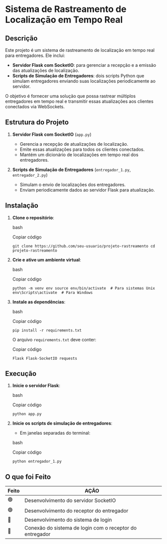# Sistema de Rastreamento de Localização em Tempo Real

## Descrição

Este projeto é um sistema de rastreamento de localização em tempo real para entregadores. Ele inclui:

-   **Servidor Flask com SocketIO**: para gerenciar a recepção e a emissão das atualizações de localização.
-   **Scripts de Simulação de Entregadores**: dois scripts Python que simulam entregadores enviando suas localizações periodicamente ao servidor.

O objetivo é fornecer uma solução que possa rastrear múltiplos entregadores em tempo real e transmitir essas atualizações aos clientes conectados via WebSockets.


## Estrutura do Projeto

1.  **Servidor Flask com SocketIO** (`app.py`)
    
    -   Gerencia a recepção de atualizações de localização.
    -   Emite essas atualizações para todos os clientes conectados.
    -   Mantém um dicionário de localizações em tempo real dos entregadores.
2.  **Scripts de Simulação de Entregadores** (`entregador_1.py`, `entregador_2.py`)
    
    -   Simulam o envio de localizações dos entregadores.
    -   Enviam periodicamente dados ao servidor Flask para atualização.

## Instalação

1.  **Clone o repositório**:
    
    bash
    
    Copiar código
    
    `git clone https://github.com/seu-usuario/projeto-rastreamento
    cd projeto-rastreamento` 
    
2.  **Crie e ative um ambiente virtual**:
    
    bash
    
    Copiar código
    
    `python -m venv env
    source env/bin/activate  # Para sistemas Unix
    env\Scripts\activate  # Para Windows` 
    
3.  **Instale as dependências**:
    
    bash
    
    Copiar código
    
    `pip install -r requirements.txt` 
    
    O arquivo `requirements.txt` deve conter:
    
    Copiar código
    
    `Flask
    Flask-SocketIO
    requests` 
    

## Execução

1.  **Inicie o servidor Flask**:
    
    bash
    
    Copiar código
    
    `python app.py` 
    
2.  **Inicie os scripts de simulação de entregadores**:
    
    -   Em janelas separadas do terminal:
    
    bash
    
    Copiar código
    
    `python entregador_1.py`

## O que foi Feito


|Feito                |AÇÃO |
|----------------|-------------------------------|
|🟢|Desenvolvimento do servidor SocketIO    |            
|🟢|   Desenvolvimento do receptor do entregador|
|🔴|Desenvolvimento do sistema de login|
|🔴|Conexão do sistema de login com o receptor do entregador|

